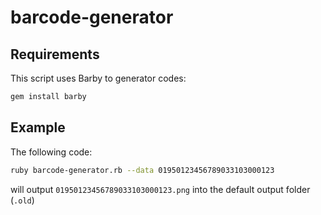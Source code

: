# barcode-generator
## Requirements
This script uses Barby to generator codes:
```bash
gem install barby
```
## Example
The following code:
```bash
ruby barcode-generator.rb --data 01950123456789033103000123
```
will output `01950123456789033103000123.png` into the default output folder (`.old`)
